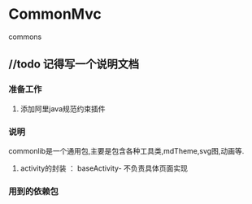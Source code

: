 # CommonMvc
commons

## //todo 记得写一个说明文档

### 准备工作
 1. 添加阿里java规范约束插件
 
### 说明
 commonlib是一个通用包,主要是包含各种工具类,mdTheme,svg图,动画等.  
  
 1. activity的封装 ：
   baseActivity- 不负责具体页面实现


### 用到的依赖包
